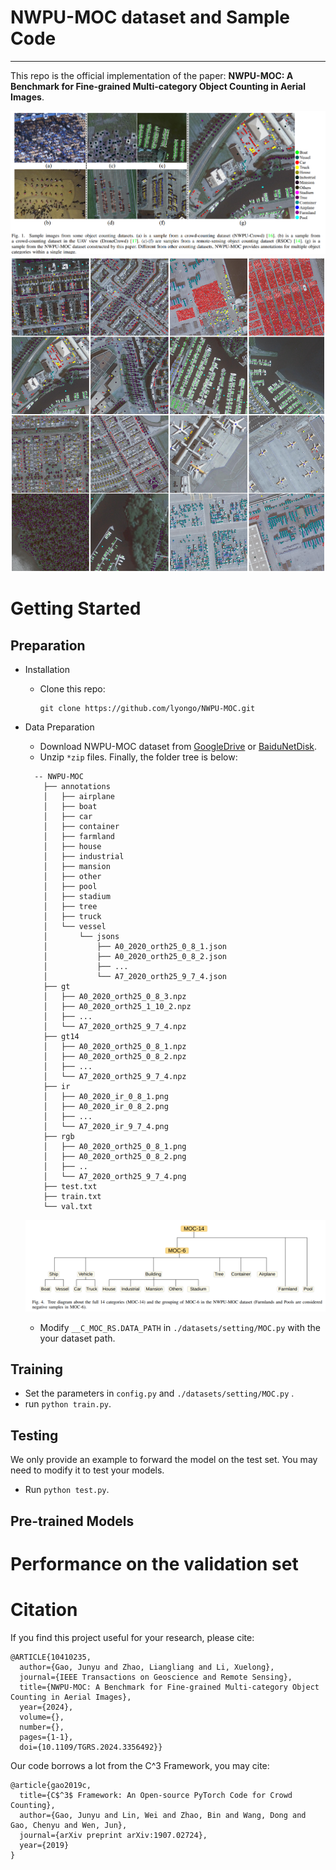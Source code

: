 # NWPU-MOC dataset and  Sample Code

---

This repo is the official implementation of the paper: **NWPU-MOC: A Benchmark for Fine-grained Multi-category Object Counting in Aerial Images**. 

![fig1](fig/fig1.png)
![fig2](fig/fig2.png)




# Getting Started

## Preparation

- Installation

  - Clone this repo:

    ```
    git clone https://github.com/lyongo/NWPU-MOC.git
    ```

- Data Preparation

  - Download NWPU-MOC dataset from [GoogleDrive](https://drive.google.com/file/d/1AHOBAzOag0jlH3cLjukXdMYsCJhYaiOi/view?usp=drive_link) or [BaiduNetDisk](https://pan.baidu.com/s/145ajOgWBNF_KRb04mDTtkg?pwd=nwpu). 
  - Unzip ```*zip``` files. Finally, the folder tree is below:

  ```
    -- NWPU-MOC
      ├── annotations
      │   ├── airplane
      │   ├── boat
      │   ├── car
      │   ├── container
      │   ├── farmland
      │   ├── house
      │   ├── industrial
      │   ├── mansion
      │   ├── other
      │   ├── pool
      │   ├── stadium
      │   ├── tree
      │   ├── truck
      │   └── vessel
      │       └── jsons
      │           ├── A0_2020_orth25_0_8_1.json
      │           ├── A0_2020_orth25_0_8_2.json
      │           ├── ...
      │           └── A7_2020_orth25_9_7_4.json
      ├── gt
      │   ├── A0_2020_orth25_0_8_3.npz
      │   ├── A0_2020_orth25_1_10_2.npz
      │   ├── ...
      │   └── A7_2020_orth25_9_7_4.npz
      ├── gt14
      │   ├── A0_2020_orth25_0_8_1.npz
      │   ├── A0_2020_orth25_0_8_2.npz
      │   ├── ...
      │   └── A7_2020_orth25_9_7_4.npz
      ├── ir
      │   ├── A0_2020_ir_0_8_1.png
      │   ├── A0_2020_ir_0_8_2.png
      │   ├── ...
      │   └── A7_2020_ir_9_7_4.png
      ├── rgb
      │   ├── A0_2020_orth25_0_8_1.png
      │   ├── A0_2020_orth25_0_8_2.png
      │   ├── ..
      │   └── A7_2020_orth25_9_7_4.png
      ├── test.txt
      ├── train.txt
      └── val.txt
  ```

  

  ![fig3](fig/fig3.png)

  

  - Modify ```__C_MOC_RS.DATA_PATH``` in ```./datasets/setting/MOC.py``` with the your dataset path.


## Training

- Set the parameters in ```config.py``` and ```./datasets/setting/MOC.py``` .
- run ```python train.py```.

## Testing

We only provide an example to forward the model on the test set. You may need to modify it to test your models.

- Run ```python test.py```. 

## Pre-trained Models



# Performance on the validation set



# Citation

If you find this project useful for your research, please cite:

```
@ARTICLE{10410235,
  author={Gao, Junyu and Zhao, Liangliang and Li, Xuelong},
  journal={IEEE Transactions on Geoscience and Remote Sensing}, 
  title={NWPU-MOC: A Benchmark for Fine-grained Multi-category Object Counting in Aerial Images}, 
  year={2024},
  volume={},
  number={},
  pages={1-1},
  doi={10.1109/TGRS.2024.3356492}}

```

Our code borrows a lot from the C^3 Framework, you may cite:

```
@article{gao2019c,
  title={C$^3$ Framework: An Open-source PyTorch Code for Crowd Counting},
  author={Gao, Junyu and Lin, Wei and Zhao, Bin and Wang, Dong and Gao, Chenyu and Wen, Jun},
  journal={arXiv preprint arXiv:1907.02724},
  year={2019}
}
```
